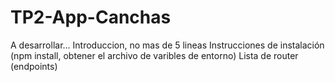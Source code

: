 # TP2-App-Canchas
A desarrollar...
Introduccion, no mas de 5 lineas
Instrucciones de instalación (npm install, obtener el archivo de varibles de entorno)
Lista de router (endpoints)
